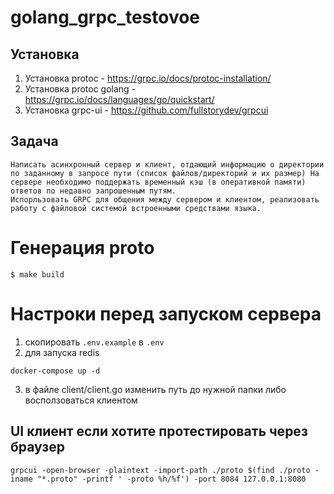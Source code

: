 # golang_grpc_testovoe

## Установка

1. Установка protoc - https://grpc.io/docs/protoc-installation/
2. Установка protoc golang - https://grpc.io/docs/languages/go/quickstart/
3. Установка grpc-ui - https://github.com/fullstorydev/grpcui

## Задача
```
Написать асинхронный сервер и клиент, отдающий информацию о директории по заданному в запросе пути (список файлов/директорий и их размер) На сервере необходимо поддержать временный кэш (в оперативной памяти) ответов по недавно запрошенным путям.
Испорльзовать GRPC для общения между сервером и клиентом, реализовать работу с файловой системой встроенными средствами языка.
```
# Генерация proto
```shell
$ make build
```
# Настроки перед запуском сервера 
1. скопировать ``.env.example`` в ``.env``
2. для запуска redis  
```shell
docker-compose up -d
```
3. в файле client/client.go изменить путь до нужной папки либо восползоваться клиентом
## UI клиент если хотите протестировать через браузер
```shell
grpcui -open-browser -plaintext -import-path ./proto $(find ./proto -iname "*.proto" -printf ' -proto %h/%f') -port 8084 127.0.0.1:8080

```
